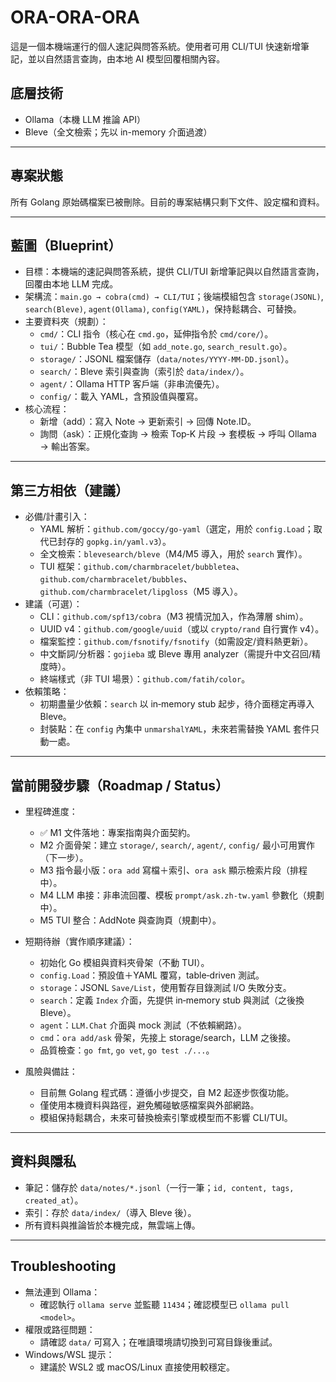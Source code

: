 # ORA-ORA-ORA

這是一個本機端運行的個人速記與問答系統。使用者可用 CLI/TUI 快速新增筆記，並以自然語言查詢，由本地 AI 模型回覆相關內容。

## 底層技術

- Ollama（本機 LLM 推論 API）
- Bleve（全文檢索；先以 in-memory 介面過渡）

---

## 專案狀態

所有 Golang 原始碼檔案已被刪除。目前的專案結構只剩下文件、設定檔和資料。

---

## 藍圖（Blueprint）

- 目標：本機端的速記與問答系統，提供 CLI/TUI 新增筆記與以自然語言查詢，回覆由本地 LLM 完成。
- 架構流：`main.go → cobra(cmd) → CLI/TUI`；後端模組包含 `storage(JSONL)`, `search(Bleve)`, `agent(Ollama)`, `config(YAML)`，保持鬆耦合、可替換。
- 主要資料夾（規劃）：
  - `cmd/`：CLI 指令（核心在 `cmd.go`，延伸指令於 `cmd/core/`）。
  - `tui/`：Bubble Tea 模型（如 `add_note.go`, `search_result.go`）。
  - `storage/`：JSONL 檔案儲存（`data/notes/YYYY-MM-DD.jsonl`）。
  - `search/`：Bleve 索引與查詢（索引於 `data/index/`）。
  - `agent/`：Ollama HTTP 客戶端（非串流優先）。
  - `config/`：載入 YAML，含預設值與覆寫。
- 核心流程：
  - 新增（add）：寫入 Note → 更新索引 → 回傳 Note.ID。
  - 詢問（ask）：正規化查詢 → 檢索 Top‑K 片段 → 套模板 → 呼叫 Ollama → 輸出答案。

---

## 第三方相依（建議）

- 必備/計畫引入：
  - YAML 解析：`github.com/goccy/go-yaml`（選定，用於 `config.Load`；取代已封存的 `gopkg.in/yaml.v3`）。
  - 全文檢索：`blevesearch/bleve`（M4/M5 導入，用於 `search` 實作）。
  - TUI 框架：`github.com/charmbracelet/bubbletea`、`github.com/charmbracelet/bubbles`、`github.com/charmbracelet/lipgloss`（M5 導入）。
- 建議（可選）：
  - CLI：`github.com/spf13/cobra`（M3 視情況加入，作為薄層 shim）。
  - UUID v4：`github.com/google/uuid`（或以 `crypto/rand` 自行實作 v4）。
  - 檔案監控：`github.com/fsnotify/fsnotify`（如需設定/資料熱更新）。
  - 中文斷詞/分析器：`gojieba` 或 Bleve 專用 analyzer（需提升中文召回/精度時）。
  - 終端樣式（非 TUI 場景）：`github.com/fatih/color`。
- 依賴策略：
  - 初期盡量少依賴：`search` 以 in‑memory stub 起步，待介面穩定再導入 Bleve。
  - 封裝點：在 `config` 內集中 `unmarshalYAML`，未來若需替換 YAML 套件只動一處。

---

## 當前開發步驟（Roadmap / Status）

- 里程碑進度：
  - ✅ M1 文件落地：專案指南與介面契約。
  - M2 介面骨架：建立 `storage/`, `search/`, `agent/`, `config/` 最小可用實作（下一步）。
  - M3 指令最小版：`ora add` 寫檔＋索引、`ora ask` 顯示檢索片段（排程中）。
  - M4 LLM 串接：非串流回覆、模板 `prompt/ask.zh-tw.yaml` 參數化（規劃中）。
  - M5 TUI 整合：AddNote 與查詢頁（規劃中）。

- 短期待辦（實作順序建議）：
  - 初始化 Go 模組與資料夾骨架（不動 TUI）。
  - `config.Load`：預設值＋YAML 覆寫，table‑driven 測試。
  - `storage`：JSONL `Save/List`，使用暫存目錄測試 I/O 失敗分支。
  - `search`：定義 `Index` 介面，先提供 in‑memory stub 與測試（之後換 Bleve）。
  - `agent`：`LLM.Chat` 介面與 mock 測試（不依賴網路）。
  - `cmd`：`ora add/ask` 骨架，先接上 storage/search，LLM 之後接。
  - 品質檢查：`go fmt`, `go vet`, `go test ./...`。

- 風險與備註：
  - 目前無 Golang 程式碼：遵循小步提交，自 M2 起逐步恢復功能。
  - 僅使用本機資料與路徑，避免觸碰敏感檔案與外部網路。
  - 模組保持鬆耦合，未來可替換檢索引擎或模型而不影響 CLI/TUI。

---

## 資料與隱私

- 筆記：儲存於 `data/notes/*.jsonl`（一行一筆；`id, content, tags, created_at`）。
- 索引：存於 `data/index/`（導入 Bleve 後）。
- 所有資料與推論皆於本機完成，無雲端上傳。

---

## Troubleshooting

- 無法連到 Ollama：
  - 確認執行 `ollama serve` 並監聽 `11434`；確認模型已 `ollama pull <model>`。
- 權限或路徑問題：
  - 請確認 `data/` 可寫入；在唯讀環境請切換到可寫目錄後重試。
- Windows/WSL 提示：
  - 建議於 WSL2 或 macOS/Linux 直接使用較穩定。
